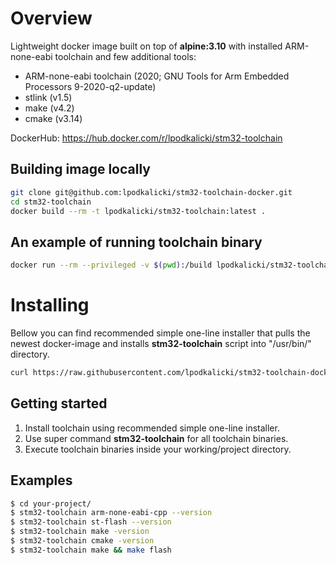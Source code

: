 # Overview

Lightweight docker image built on top of **alpine:3.10** with installed ARM-none-eabi toolchain and few additional tools:
* ARM-none-eabi toolchain (2020; GNU Tools for Arm Embedded Processors 9-2020-q2-update)
* stlink (v1.5)
* make (v4.2)
* cmake (v3.14)

DockerHub: https://hub.docker.com/r/lpodkalicki/stm32-toolchain

## Building image locally

```bash
git clone git@github.com:lpodkalicki/stm32-toolchain-docker.git
cd stm32-toolchain
docker build --rm -t lpodkalicki/stm32-toolchain:latest .
```

## An example of running toolchain binary

```bash
docker run --rm --privileged -v $(pwd):/build lpodkalicki/stm32-toolchain arm-none-eabi-cpp --version
```

# Installing

Bellow you can find recommended simple one-line installer that pulls the newest docker-image and installs **stm32-toolchain** script into "/usr/bin/" directory.

```bash
curl https://raw.githubusercontent.com/lpodkalicki/stm32-toolchain-docker/master/install.sh | bash -s --
```

## Getting started

1. Install toolchain using recommended simple one-line installer.
2. Use super command **stm32-toolchain** for all toolchain binaries. 
3. Execute toolchain binaries inside your working/project directory. 

## Examples

```bash
$ cd your-project/
$ stm32-toolchain arm-none-eabi-cpp --version
$ stm32-toolchain st-flash --version
$ stm32-toolchain make -version
$ stm32-toolchain cmake -version
$ stm32-toolchain make && make flash
```
